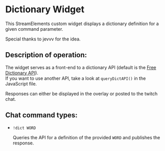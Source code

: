 # Dictionary Widget
This StreamElements custom widget displays a dictionary definition for a given command parameter.  

Special thanks to jevvv for the idea.  


## Description of operation:  
The widget serves as a front-end to a dictionary API (default is the [Free Dictionary API](https://dictionaryapi.dev/)).  
If you want to use another API, take a look at `queryDictAPI()` in the JavaScript file.  

Responses can either be displayed in the overlay or posted to the twitch chat.  


## Chat command types:  
 - `!dict WORD`  
   
   Queries the API for a definition of the provided `WORD` and publishes the response.  
